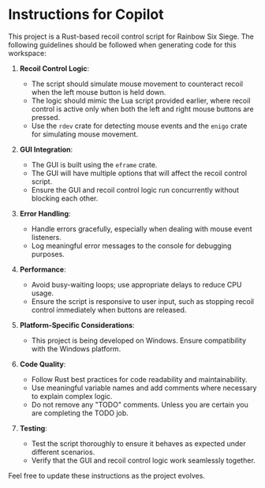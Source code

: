 <!-- Use this file to provide workspace-specific custom instructions to Copilot. For more details, visit https://code.visualstudio.com/docs/copilot/copilot-customization#_use-a-githubcopilotinstructionsmd-file -->

# Instructions for Copilot

This project is a Rust-based recoil control script for Rainbow Six Siege. The following guidelines should be followed when generating code for this workspace:

1. **Recoil Control Logic**:
   - The script should simulate mouse movement to counteract recoil when the left mouse button is held down.
   - The logic should mimic the Lua script provided earlier, where recoil control is active only when both the left and right mouse buttons are pressed.
   - Use the `rdev` crate for detecting mouse events and the `enigo` crate for simulating mouse movement.

2. **GUI Integration**:
   - The GUI is built using the `eframe` crate.
   - The GUI will have multiple options that will affect the recoil control script.
   - Ensure the GUI and recoil control logic run concurrently without blocking each other.

3. **Error Handling**:
   - Handle errors gracefully, especially when dealing with mouse event listeners.
   - Log meaningful error messages to the console for debugging purposes.

4. **Performance**:
   - Avoid busy-waiting loops; use appropriate delays to reduce CPU usage.
   - Ensure the script is responsive to user input, such as stopping recoil control immediately when buttons are released.

5. **Platform-Specific Considerations**:
   - This project is being developed on Windows. Ensure compatibility with the Windows platform.

6. **Code Quality**:
   - Follow Rust best practices for code readability and maintainability.
   - Use meaningful variable names and add comments where necessary to explain complex logic.
   - Do not remove any "TODO" comments. Unless you are certain you are completing the TODO job.

7. **Testing**:
   - Test the script thoroughly to ensure it behaves as expected under different scenarios.
   - Verify that the GUI and recoil control logic work seamlessly together.

Feel free to update these instructions as the project evolves.